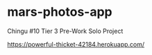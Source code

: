 # mars-photos-app
Chingu #10 Tier 3 Pre-Work Solo Project

https://powerful-thicket-42184.herokuapp.com/